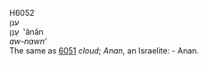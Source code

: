 <body>
  <p>H6052<br>  ענן  <br> עָנָן  ‎  ‛ânân  <br><i>aw-nawn‘ </i><br>The same as <a href="h6051.htm">6051</a>  <i>cloud</i>; <i>Anan</i>, an Israelite: - Anan.<br></p>
 </body>
